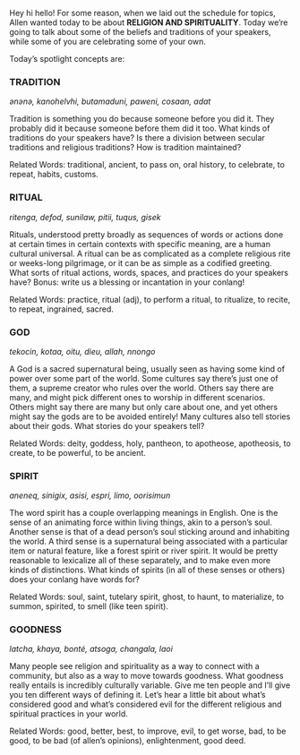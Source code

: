 Hey hi hello! For some reason, when we laid out the schedule for topics, Allen wanted today to be about **RELIGION AND SPIRITUALITY**. Today we’re going to talk about some of the beliefs and traditions of your speakers, while some of you are celebrating some of your own.

Today’s spotlight concepts are:

### TRADITION

_ənənə, kanohelvhi, butamaduni, paweni, cosaan, adat_

Tradition is something you do because someone before you did it. They probably did it because someone before them did it too. What kinds of traditions do your speakers have? Is there a division between secular traditions and religious traditions? How is tradition maintained?

Related Words: traditional, ancient, to pass on, oral history, to celebrate, to repeat, habits, customs.

### RITUAL

_ritenga, defod, sunilaw, pitii, tuqus, gisek_

Rituals, understood pretty broadly as sequences of words or actions done at certain times in certain contexts with specific meaning, are a human cultural universal. A ritual can be as complicated as a complete religious rite or weeks-long pilgrimage, or it can be as simple as a codified greeting. What sorts of ritual actions, words, spaces, and practices do your speakers have? Bonus: write us a blessing or incantation in your conlang!

Related Words: practice, ritual (adj), to perform a ritual, to ritualize, to recite, to repeat, ingrained, sacred.

### GOD

_tekocin, kotaa, oitu, dieu, allah, nnongo_

A God is a sacred supernatural being, usually seen as having some kind of power over some part of the world. Some cultures say there’s just one of them, a supreme creator who rules over the world. Others say there are many, and might pick different ones to worship in different scenarios. Others might say there are many but only care about one, and yet others might say the gods are to be avoided entirely! Many cultures also tell stories about their gods. What stories do your speakers tell?

Related Words: deity, goddess, holy, pantheon, to apotheose, apotheosis, to create, to be powerful, to be ancient.

### SPIRIT

_aneneq, sinigix, asisi, espri, limo, oorisimun_

The word spirit has a couple overlapping meanings in English. One is the sense of an animating force within living things, akin to a person’s soul. Another sense is that of a dead person’s soul sticking around and inhabiting the world. A third sense is a supernatural being associated with a particular item or natural feature, like a forest spirit or river spirit. It would be pretty reasonable to lexicalize all of these separately, and to make even more kinds of distinctions. What kinds of spirits (in all of these senses or others) does your conlang have words for?

Related Words: soul, saint, tutelary spirit, ghost, to haunt, to materialize, to summon, spirited, to smell (like teen spirit).

### GOODNESS

_latcha, khaya, bonté, atsoga, changala, laoi_

Many people see religion and spirituality as a way to connect with a community, but also as a way to move towards goodness. What goodness really entails is incredibly culturally variable. Give me ten people and I’ll give you ten different ways of defining it. Let’s hear a little bit about what’s considered good and what’s considered evil for the different religious and spiritual practices in your world.

Related Words: good, better, best, to improve, evil, to get worse, bad, to be good, to be bad (of allen’s opinions), enlightenment, good deed.
